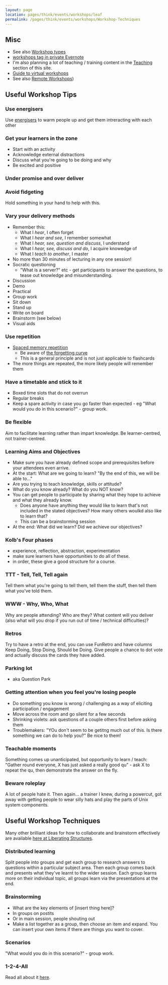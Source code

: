```yaml
---
layout: page
location: pages/think/events/workshops/leaf
permalink: /pages/think/events/workshops/Workshop-Techniques
---
```



## Misc

- See also [Workshop types](/pages/think/events/workshops/Workshop-Types)
- [workshops tag in private Evernote](https://www.evernote.com/client/web?login=true#?an=true&n=7247fd4c-5a5c-4678-a41b-aa72740b1df4&query=tag%1Fworkshops%1FtagGuid%3Af516d459-b182-4e38-85c0-15ad61fe373f%1Eview%3AVIEW%2FALL_NOTES&)
- I'm also planning a lot of teaching / training content in the [Teaching](/pages/think/Teaching) section of this site.
- [Guide to virtual workshops](https://www.aaron-powell.com/posts/2020-07-30-a-guide-to-virtual-workshops/)
- See also [Remote Workshops](/pages/think/events/workshops/Remote-Workshops))

## Useful Workshop Tips

### Use energisers 

Use [energisers](/pages/think/events/workshops/Energisers-and-Warmups) to warm people up and get them intreracting with each other

### Get your learners in the zone

- Start with an activity
- Acknowledge external distractions
- Discuss what you're going to be doing and why
- Be excited and positive

### Under promise and over deliver

### Avoid fidgeting

Hold something in your hand to help with this.

### Vary your delivery methods

- Remember this:
    - What I *hear*, I often forget
    - What I *hear and see*, I remember somewhat
    - What I *hear, see, question and discuss*, I understand
    - What I *hear, see, discuss and do*, I acquire knowedge of
    - What I *teach to another*, I master
- No more than 30 minutes of lecturing in any one session!
- Socratic questioning
    - "What is a server?" etc - get participants to answer the questions, to tease out knowledge and misunderstanding.
- Discussion
- Demo
- Practical
- Group work
- Sit down
- Stand up
- Write on board
- Brainstorm (see below)
- Visual aids

### Use repetition

- [Spaced memory repetition](https://collegeinfogeek.com/spaced-repetition-memory-technique/)
    - Be aware of [the forgetting curve](https://www.growthengineering.co.uk/what-is-the-forgetting-curve/)
    - This is a general principle and is not just applicable to flashcards
- The more things are repeated, the more likely people will remember them

### Have a timetable and stick to it

- Boxed time slots that do not overrun
- Regular breaks
- Keep a spare activity in case you go faster than expected - eg "What would you do in this scenario?" - group work.

### Be flexible

Aim to facilitate learning rather than impart knowledge. Be learner-centred, not trainer-centred.

### Learning Aims and Objectives

- Make sure you have already defined scope and prerequisites before your attendees even arrive.
- At the start: What are we going to learn? "By the end of this, we will be able to..."
- Are you trying to teach knowledge, skills or attitude?
- What do you know already? What do you NOT know?
- You can get people to participate by sharing what they hope to achieve and what they already know.
    - Does anyone have anything they would like to learn that's not included in the stated objectives? How many others woulkd also like to learn that?
    - This can be a brainstorming session 
- At the end: What did we learn? Did we achieve our objectives?

### Kolb's Four phases

- experience, reflection, abstraction, experimentation
- make sure learners have opportunities to do all of these.
- in order, these give a good structure for a course.

### TTT - Tell, Tell, Tell again

Tell them what you're going to tell them, tell them the stuff, then tell them what you've told them.

### WWW - Why, Who, What

Why are people attending? Who are they? What content will you deliver (also what will you drop if you run out of time / technical difficulties)?

### Retros

Try to have a retro at the end, you can use FunRetro and have columns Keep Doing, Stop Doing, Should be Doing. Give people a chance to dot vote and actually discuss the cards they have added.

### Parking lot

- aka Question Park

### Getting attention when you feel you're losing people

- Do something you know is wrong / challenging as a way of eliciting participation / engagement
- Move across the room and go silent for a few seconds
- Shrinking violets: ask questions of a couple others first before asking them
- Troublemakers: "YOu don't seem to be getitng much out of this. Is there something we can do to help you?" Be nice to them!

### Teachable moments

Something comes up unanticipated, but opportunity to learn / teach: "Gather round everyone, X has just asked a really good qu" - ask X to repeat the qu, then demonstrate the answer on the fly.

### Beware roleplay

A lot of people hate it. Then again... a trainer I knew, during a powercut, got away with getting people to wear silly hats and play the parts of Unix system components.

## Useful Workshop Techniques

Many other brilliant ideas for how to collaborate and brainstorm effectively are available [here at Liberating Structures](http://www.liberatingstructures.com/).

### Distributed learning

Split people into groups and get each group to research answers to questions within a particular subject area. Then each group comes back and presents what they've learnt to the wider session. Each group learns more on their individual topic, all groups learn via the presentations at the end. 

### Brainstorming

- What are the key elements of [insert thing here]?
- In groups on postits
- Or in main session, people shouting out
- Make a list together as a group, then choose an item and expand. You can insert your own items if there are things you want to cover.

### Scenarios

"What would you do in this scenario?" - group work.

### 1-2-4-All

Read all about it [here](http://www.liberatingstructures.com/1-1-2-4-all/).
